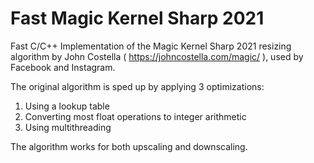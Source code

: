 # Fast Magic Kernel Sharp 2021
Fast C/C++ Implementation of the Magic Kernel Sharp 2021 resizing algorithm by John Costella ( https://johncostella.com/magic/ ), used by Facebook and Instagram.

The original algorithm is sped up by applying 3 optimizations:
1. Using a lookup table
2. Converting most float operations to integer arithmetic
3. Using multithreading

The algorithm works for both upscaling and downscaling.
